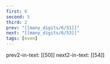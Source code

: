 ```yaml
---
first: 6
second: 5
third: 2
prev: "[[many_digits/6/51]]"
next: "[[many_digits/6/53]]"
tags: [even]
---
```

prev2-in-text: [[50]]
next2-in-text: [[54]]
